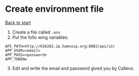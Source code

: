 # Create environment file
[Back to start](../README.MD)


1. Create a file called `.env`
2. Put the follo wing variables:
```
API_PATH=http://616262.ip.hamvoip.org:8082/api/v2/
APP_USER=<email>
APP_PASS=<password>
APP_TOKEN=
```
3. Edit and write the email and password gived you by Callevo.
